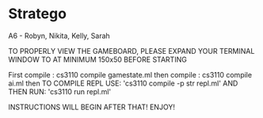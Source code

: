 # Stratego
A6 - Robyn, Nikita, Kelly, Sarah

TO PROPERLY VIEW THE GAMEBOARD, PLEASE EXPAND YOUR TERMINAL WINDOW TO AT
MINIMUM 150x50 BEFORE STARTING


First compile : cs3110 compile gamestate.ml
then compile  : cs3110 compile ai.ml
then
TO COMPILE REPL USE: 'cs3110 compile -p str repl.ml'
AND THEN RUN: 'cs3110 run repl.ml'

INSTRUCTIONS WILL BEGIN AFTER THAT! ENJOY!


